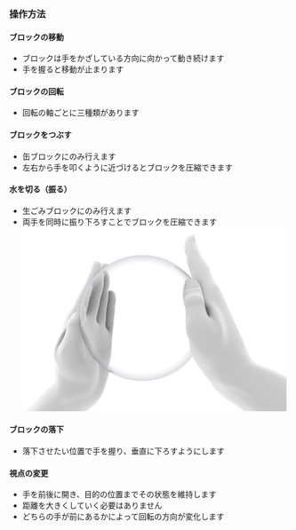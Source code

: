 ### 操作方法
#### ブロックの移動
- ブロックは手をかざしている方向に向かって動き続けます
- 手を握ると移動が止まります
<!-- ![block_moving](images/block_moving.jpg) -->

#### ブロックの回転
- 回転の軸ごとに三種類があります
<!-- ![block_rotation_x](images/block_rotation_x.jpg) -->
<!-- ![block_rotation_y](images/block_rotation_y.jpg) -->
<!-- ![block_rotation_z](images/block_rotation_z.jpg) -->

#### ブロックをつぶす
- 缶ブロックにのみ行えます
- 左右から手を叩くように近づけるとブロックを圧縮できます
<!-- ![block_pressing](images/block_pressing.jpg) -->

#### 水を切る（振る）
- 生ごみブロックにのみ行えます
- 両手を同時に振り下ろすことでブロックを圧縮できます
![block_shaking](images/block_shaking.jpg)

#### ブロックの落下
- 落下させたい位置で手を握り、垂直に下ろすようにします
<!-- ![block_falling](images/block_falling.jpg) -->

#### 視点の変更
- 手を前後に開き、目的の位置までその状態を維持します
- 距離を大きくしていく必要はありません
- どちらの手が前にあるかによって回転の方向が変化します
<!-- ![perspective_changing](images/perspective_changing.jpg) -->
